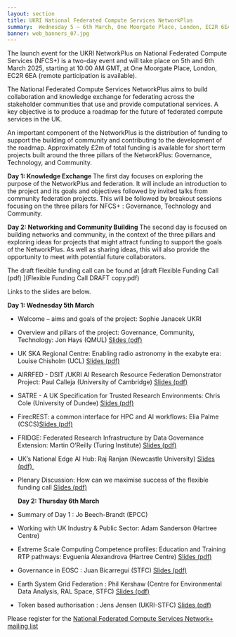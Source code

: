 ```yaml
---
layout: section
title: UKRI National Federated Compute Services NetworkPlus
summary:  Wednesday 5 – 6th March, One Moorgate Place, London, EC2R 6EA 
banner: web_banners_07.jpg
---
```


The launch event for the UKRI NetworkPlus on National Federated Compute Services (NFCS+) is a two-day event and will take place on 5th and 6th March 2025, starting at 10:00 AM GMT, at One Moorgate Place, London, EC2R 6EA (remote participation is available). 

The National Federated Compute Services NetworkPlus aims to build collaboration and knowledge exchange for federating across the stakeholder communities that use and provide computational services. A key objective is to produce a roadmap for the future of federated compute services in the UK.

An important component of the NetworkPlus is the distribution of funding to support the building of community and contributing to the development of the roadmap. Approximately £2m of total funding is available for short term projects built around the three pillars of the NetworkPlus: Governance, Technology, and Community.

<b>Day 1: Knowledge Exchange </b>
The first day focuses on exploring the purpose of the NetworkPlus and federation. It will include an introduction to the project and its goals and objectives followed by invited talks from community federation projects. 
This will be followed by breakout sessions focusing on the three pillars for NFCS+ : Governance, Technology and Community.

<b>Day 2: Networking and Community Building </b>
The second day is focused on building networks and community, in the context of the three pillars and exploring ideas for projects that might attract funding to support the goals of the NetworkPlus. As well as sharing ideas, this will also provide the opportunity to meet with potential future collaborators.

The draft flexible funding call can be found at [draft Flexible Funding Call (pdf) ](Flexible Funding Call DRAFT copy.pdf)

Links to the slides are below.  

<b>Day 1: Wednesday 5th March </b>
* Welcome – aims and goals of the project: Sophie Janacek UKRI 
* Overview and pillars of the project: Governance, Community, Technology:  Jon Hays (QMUL) [Slides (pdf) ](NFCS_Hays.pdf)
* UK SKA Regional Centre: Enabling radio astronomy in the exabyte era: Louise Chisholm (UCL) [Slides (pdf) ](NFCS_Chisholm.pdf)
* AIRRFED -  DSIT /UKRI AI Research Resource Federation Demonstrator Project: Paul Calleja (University of Cambridge) [Slides (pdf) ](NFCS_Calleja.pdf)
* SATRE - A UK Specification for Trusted Research Environments: Chris Cole (University of Dundee) [Slides (pdf) ](NFCS_Cole.pdf)
* FirecREST: a common interface for HPC and AI workflows: Elia Palme (CSCS)[Slides (pdf) ](NFCS_Palme.pdf)
* FRIDGE: Federated Research Infrastructure by Data Governance Extension: Martin O’Reilly (Turing Institute) [Slides (pdf) ](NFCS_Oreilly.pdf) 
* UK’s National Edge AI Hub: Raj Ranjan (Newcastle University) [Slides (pdf) ](NFCS_Ranjan.pdf)  
* Plenary Discussion: How can we maximise success of the flexible funding call [Slides (pdf) ](NFCS_Menti.pdf)
  
  <b>Day 2: Thursday 6th March </b> 
* Summary of Day 1 : Jo Beech-Brandt (EPCC)
* Working with UK Industry & Public Sector: Adam Sanderson (Hartree Centre)
* Extreme Scale Computing Competence profiles: Education and Training RTP pathways: Evguenia Alexandrova (Hartree Centre) [Slides (pdf) ](NFCS_Alexandrova.pdf) 
* Governance in EOSC : Juan Bicarregui (STFC) [Slides (pdf) ](NFCS_Bicarregui.pdf)
* Earth System Grid Federation : Phil Kershaw (Centre for Environmental Data Analysis, RAL Space, STFC) [Slides (pdf) ](NFCS_Kershaw.pdf) 
* Token based authorisation : Jens Jensen (UKRI-STFC) [Slides (pdf) ](NFCS_Jensen.pdf)

Please register for the [National Federated Compute Services Network+ mailing list]( https://www.jiscmail.ac.uk/cgi-bin/webadmin?A0=NFCS-NETWORKPLUS-ANNOUNCE)

